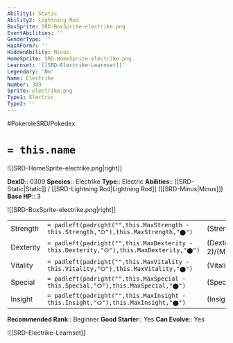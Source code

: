 ```yaml
---
Ability1: Static
Ability2: Lightning Rod
BoxSprite: SRD-BoxSprite-electrike.png
EventAbilities: ''
GenderType: ''
HasAForm?: ''
HiddenAbility: Minus
HomeSprite: SRD-HomeSprite-electrike.png
Learnset: '[[SRD-Electrike-Learnset]]'
Legendary: 'No'
Name: Electrike
Number: 309
Sprite: electrike.png
Type1: Electric
Type2: ''
---
```


#PokeroleSRD/Pokedex

# `= this.name`

![[SRD-HomeSprite-electrike.png|right]]

**DexID**:: 0309
**Species**:: Electrike
**Type**:: Electric
**Abilities**:: [[SRD-Static|Static]] / [[SRD-Lightning Rod|Lightning Rod]] ([[SRD-Minus|Minus]])
**Base HP**:: 3

![[SRD-BoxSprite-electrike.png|right]]

|           |                                                                                        |                                          |
| --------- | -------------------------------------------------------------------------------------- | ---------------------------------------- |
| Strength  | `= padleft(padright("",this.MaxStrength - this.Strength,"⭘"),this.MaxStrength,"⬤")`    | (Strength::2)/(MaxStrength::4)   |
| Dexterity | `= padleft(padright("",this.MaxDexterity - this.Dexterity,"⭘"),this.MaxDexterity,"⬤")` | (Dexterity:: 2)/(MaxDexterity::4) |
| Vitality  | `= padleft(padright("",this.MaxVitality - this.Vitality,"⭘"),this.MaxVitality,"⬤")`    | (Vitality::1)/(MaxVitality::3)   |
| Special   | `= padleft(padright("",this.MaxSpecial - this.Special,"⭘"),this.MaxSpecial,"⬤")`       | (Special::2)/(MaxSpecial::4)     |
| Insight   | `= padleft(padright("",this.MaxInsight - this.Insight,"⭘"),this.MaxInsight,"⬤")`       | (Insight::1)/(MaxInsight::3)     |

**Recommended Rank**:: Beginner
**Good Starter**:: Yes
**Can Evolve**:: Yes

![[SRD-Electrike-Learnset]]